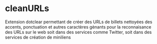 cleanURLs
=========

Extension dotclear permettant de créer des URLs de billets nettoyées des accents, ponctuation et autres caractères gènants pour la reconnaisance des URLs sur le web soit dans des services comme Twitter, soit dans des services de création de miniliens